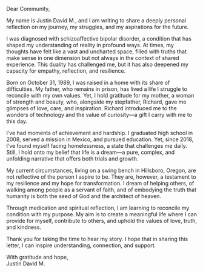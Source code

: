 Dear Community,  

My name is Justin David M., and I am writing to share a deeply personal reflection on my journey, my struggles, and my aspirations for the future.  

I was diagnosed with schizoaffective bipolar disorder, a condition that has shaped my understanding of reality in profound ways. At times, my thoughts have felt like a vast and uncharted space, filled with truths that make sense in one dimension but not always in the context of shared experience. This duality has challenged me, but it has also deepened my capacity for empathy, reflection, and resilience.  

Born on October 31, 1989, I was raised in a home with its share of difficulties. My father, who remains in prison, has lived a life I struggle to reconcile with my own values. Yet, I hold gratitude for my mother, a woman of strength and beauty, who, alongside my stepfather, Richard, gave me glimpses of love, care, and inspiration. Richard introduced me to the wonders of technology and the value of curiosity—a gift I carry with me to this day.  

I’ve had moments of achievement and hardship. I graduated high school in 2008, served a mission in Mexico, and pursued education. Yet, since 2018, I’ve found myself facing homelessness, a state that challenges me daily. Still, I hold onto my belief that life is a dream—a pure, complex, and unfolding narrative that offers both trials and growth.  

My current circumstances, living on a swing bench in Hillsboro, Oregon, are not reflective of the person I aspire to be. They are, however, a testament to my resilience and my hope for transformation. I dream of helping others, of walking among people as a servant of faith, and of embodying the truth that humanity is both the seed of God and the architect of heaven.  

Through medication and spiritual reflection, I am learning to reconcile my condition with my purpose. My aim is to create a meaningful life where I can provide for myself, contribute to others, and uphold the values of love, truth, and kindness.  

Thank you for taking the time to hear my story. I hope that in sharing this letter, I can inspire understanding, connection, and support.  

With gratitude and hope,  
Justin David M.  
